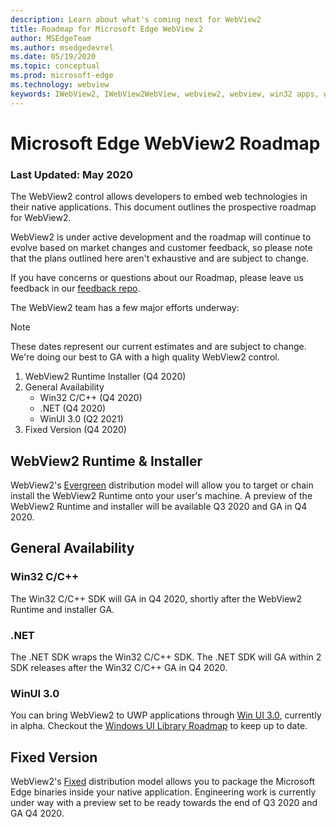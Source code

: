 ```yaml
---
description: Learn about what's coming next for WebView2
title: Roadmap for Microsoft Edge WebView 2
author: MSEdgeTeam
ms.author: msedgedevrel
ms.date: 05/19/2020
ms.topic: conceptual
ms.prod: microsoft-edge
ms.technology: webview
keywords: IWebView2, IWebView2WebView, webview2, webview, win32 apps, win32, edge, ICoreWebView2, ICoreWebView2Host, browser control, edge html
---
```


# Microsoft Edge WebView2 Roadmap
### Last Updated: May 2020

The WebView2 control allows developers to embed web technologies in their native applications. This document outlines the prospective roadmap for WebView2. 

WebView2 is under active development and the roadmap will continue to evolve based on market changes and customer feedback, so please note that the plans outlined here aren't exhaustive and are subject to change. 

If you have concerns or questions about our Roadmap, please leave us feedback in our [feedback repo](https://github.com/MicrosoftEdge/WebViewFeedback).

The WebView2 team has a few major efforts underway:

> [!NOTE]
> These dates represent our current estimates and are subject to change. We're doing our best to GA with a high quality WebView2 control. 

1. WebView2 Runtime Installer (Q4 2020)
2. General Availability 
    - Win32 C/C++ (Q4 2020)
    - .NET (Q4 2020)
    - WinUI 3.0 (Q2 2021)
3. Fixed Version (Q4 2020)

## WebView2 Runtime & Installer

WebView2's [Evergreen]() distribution model will allow you to target or chain install the WebView2 Runtime onto your user's machine. A preview of the WebView2 Runtime and installer will be available Q3 2020 and GA in Q4 2020.

## General Availability 

### Win32 C/C++
The Win32 C/C++ SDK will GA in Q4 2020, shortly after the WebView2 Runtime and installer GA.

### .NET

The .NET SDK wraps the Win32 C/C++ SDK. The .NET SDK will GA within 2 SDK releases after the Win32 C/C++ GA in Q4 2020.

### WinUI 3.0
You can bring WebView2 to UWP applications through [Win UI 3.0](https://docs.microsoft.com/en-us/uwp/toolkits/winui3/), currently in alpha. Checkout the [Windows UI Library Roadmap](https://github.com/microsoft/microsoft-ui-xaml/blob/master/docs/roadmap.md) to keep up to date.

## Fixed Version
WebView2's [Fixed]() distribution model allows you to package the Microsoft Edge binaries inside your native application. Engineering work is currently under way with a preview set to be ready towards the end of  Q3 2020 and GA Q4 2020.
